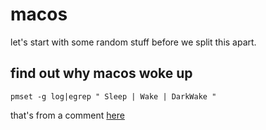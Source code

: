 # macos

let's start with some random stuff before we split this apart.

## find out why macos woke up

```
pmset -g log|egrep " Sleep | Wake | DarkWake "
```

that's from a comment [here](https://apple.stackexchange.com/questions/52064/how-to-find-out-the-start-time-of-last-sleep#comment259571_84162)


